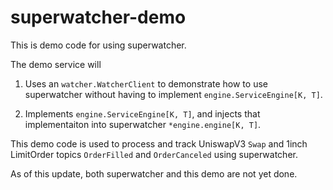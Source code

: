# superwatcher-demo

This is demo code for using superwatcher.

The demo service will

1. Uses an `watcher.WatcherClient` to demonstrate how to
use superwatcher without having to implement `engine.ServiceEngine[K, T]`.

2. Implements `engine.ServiceEngine[K, T]`, and injects that implementaiton
into superwatcher `*engine.engine[K, T]`.

This demo code is used to process and track UniswapV3 `Swap`
and 1inch LimitOrder topics `OrderFilled` and `OrderCanceled` using superwatcher.

As of this update, both superwatcher and this demo are not yet done.
